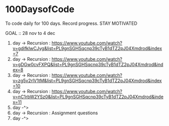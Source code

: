 # 100DaysofCode
To code daily for 100 days. Record progress. STAY MOTIVATED 

GOAL :: 28 nov to  4 dec
1. day  -> Recursion : https://www.youtube.com/watch?v=gdifkIwCJyg&list=PL9gnSGHSqcnp39cTyB1dTZ2pJ04Xmdrod&index=7
2. day ->  Recursion : https://www.youtube.com/watch?v=gDGw0cvFXPQ&list=PL9gnSGHSqcnp39cTyB1dTZ2pJ04Xmdrod&index=8
3. day   -> Recursion : https://www.youtube.com/watch?v=zg5v2rlV1tM&list=PL9gnSGHSqcnp39cTyB1dTZ2pJ04Xmdrod&index=10
4. day   -> Recursion : https://www.youtube.com/watch?v=nC1rbW2YSz0&list=PL9gnSGHSqcnp39cTyB1dTZ2pJ04Xmdrod&index=11
5. day   -^>  
6. day         -> Recursion : Assignment questions 
7. day  -^>



